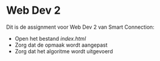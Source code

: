 # Web Dev 2

Dit is de assignment voor Web Dev 2 van Smart Connection:

- Open het bestand *index.html*
- Zorg dat de opmaak wordt aangepast
- Zorg dat het algoritme wordt uitgevoerd